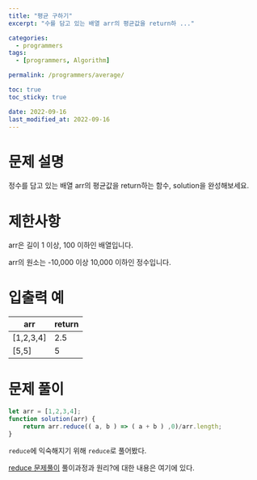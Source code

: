 ```yaml
---
title: "평균 구하기"
excerpt: "수를 담고 있는 배열 arr의 평균값을 return하 ..."

categories:
  - programmers
tags:
  - [programmers, Algorithm]

permalink: /programmers/average/

toc: true
toc_sticky: true

date: 2022-09-16
last_modified_at: 2022-09-16
---
```


# 문제 설명

정수를 담고 있는 배열 arr의 평균값을 return하는 함수, solution을 완성해보세요.

# 제한사항

arr은 길이 1 이상, 100 이하인 배열입니다.

arr의 원소는 -10,000 이상 10,000 이하인 정수입니다.

# 입출력 예

|arr|	return|
|---|---|
|[1,2,3,4]	|2.5|
|[5,5]|	5|

# 문제 풀이
```javascript
let arr = [1,2,3,4];
function solution(arr) {
    return arr.reduce(( a, b ) => ( a + b ) ,0)/arr.length;
}
```

`reduce`에 익숙해지기 위해 `reduce`로 풀어봤다.

[reduce 문제풀이](https://sw1104.github.io/Javascript/reduce/) 풀이과정과 원리?에 대한 내용은 여기에 있다.